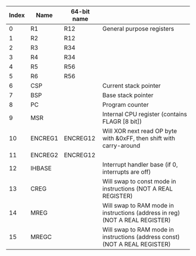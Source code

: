 | Index | Name    | 64-bit name |                                                                              |
|-------|---------|-------------|------------------------------------------------------------------------------|
| 0     | R1      | R12         | General purpose registers                                                    |
| 1     | R2      | R12         |                                                                              |
| 2     | R3      | R34         |                                                                              |
| 3     | R4      | R34         |                                                                              |
| 4     | R5      | R56         |                                                                              |
| 5     | R6      | R56         |                                                                              |
| 6     | CSP     |             | Current stack pointer                                                        |
| 7     | BSP     |             | Base stack pointer                                                           |
| 8     | PC      |             | Program counter                                                              |
| 9     | MSR     |             | Internal CPU register (contains FLAGR [8 bit])                               |
| 10    | ENCREG1 | ENCREG12    | Will XOR next read OP byte with &0xFF, then shift with carry-around          |
| 11    | ENCREG2 | ENCREG12    |                                                                              |
| 12    | IHBASE  |             | Interrupt handler base (if 0, interrupts are off)                            |
| 13    | CREG    |             | Will swap to const mode in instructions (NOT A REAL REGISTER)                |
| 14    | MREG    |             | Will swap to RAM mode in instructions (address in reg) (NOT A REAL REGISTER) |
| 15    | MREGC   |             | Will swap to RAM mode in instructions (address const) (NOT A REAL REGISTER)  |
